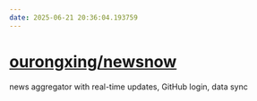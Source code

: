 ```yaml
---
date: 2025-06-21 20:36:04.193759
---
```


# [ourongxing/newsnow](https://github.com/ourongxing/newsnow)

news aggregator with real-time updates, GitHub login, data sync